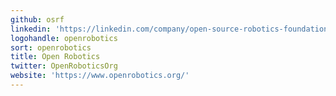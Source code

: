 ```yaml
---
github: osrf
linkedin: 'https://linkedin.com/company/open-source-robotics-foundation'
logohandle: openrobotics
sort: openrobotics
title: Open Robotics
twitter: OpenRoboticsOrg
website: 'https://www.openrobotics.org/'
---
```

